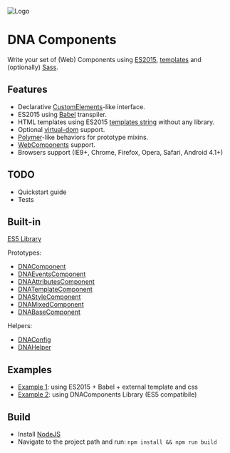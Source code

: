 ![Logo](https://gitlab.com/dna-components/dna-design/raw/master/logos/logo-raster-128.png)

# DNA Components
Write your set of (Web) Components using [ES2015](https://github.com/lukehoban/es6features), [templates](http://www.2ality.com/2015/01/template-strings-html.html) and (optionally) [Sass](http://sass-lang.com/).

## Features

- Declarative [CustomElements](https://developer.mozilla.org/en-US/docs/Web/Web_Components/Custom_Elements)-like interface.
- ES2015 using [Babel](https://babeljs.io) transpiler.
- HTML templates using ES2015 [templates string](https://developer.mozilla.org/en-US/docs/Web/JavaScript/Reference/template_strings) without any library.
- Optional [virtual-dom](https://github.com/Matt-Esch/virtual-dom) support.
- [Polymer](polymer-project.org)-like behaviors for prototype mixins.
- [WebComponents](http://webcomponents.org/) support.
- Browsers support (IE9+, Chrome, Firefox, Opera, Safari, Android 4.1+)

## TODO

- Quickstart guide
- Tests

## Built-in

[ES5 Library](https://gitlab.com/dna-components/dna-components/blob/master/docs/dna-library.md)

Prototypes:
- [DNAComponent](https://gitlab.com/dna-components/dna-components/blob/master/docs/dna-component.md)
- [DNAEventsComponent](https://gitlab.com/dna-components/dna-components/blob/master/docs/dna-events-component.md)
- [DNAAttributesComponent](https://gitlab.com/dna-components/dna-components/blob/master/docs/dna-attributes-component.md)
- [DNATemplateComponent](https://gitlab.com/dna-components/dna-components/blob/master/docs/dna-template-component.md)
- [DNAStyleComponent](https://gitlab.com/dna-components/dna-components/blob/master/docs/dna-style-component.md)
- [DNAMixedComponent](https://gitlab.com/dna-components/dna-components/blob/master/docs/dna-mixed-component.md)
- [DNABaseComponent](https://gitlab.com/dna-components/dna-components/blob/master/docs/dna-base-component.md)

Helpers:
- [DNAConfig](https://gitlab.com/dna-components/dna-components/blob/master/docs/dna-config.md)
- [DNAHelper](https://gitlab.com/dna-components/dna-components/blob/master/docs/dna-helper.md)

## Examples

- [Example 1](https://gitlab.com/dna-components/dna-components/blob/master/samples/es6/components/seed/seed-component.next.js): using ES2015 + Babel + external template and css
- [Example 2](https://gitlab.com/dna-components/dna-components/blob/master/samples/es5/components/seed/seed-component.js): using DNAComponents Library (ES5 compatibile)

## Build

* Install [NodeJS](https://nodejs.org)
* Navigate to the project path and run: `npm install && npm run build`
